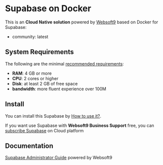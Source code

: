 # Supabase on Docker  

This is an **Cloud Native solution** powered by [Websoft9](https://www.websoft9.com) based on Docker for Supabase:

 - community:  latest


## System Requirements

The following are the minimal [recommended requirements](https://supabase.com/docs/guides/self-hosting/docker):

* **RAM**: 4 GB or more
* **CPU**: 2 cores or higher
* **Disk**: at least 2 GB of free space
* **bandwidth**: more fluent experience over 100M  

## Install

You can install this Supabase by [How to use it?](https://github.com/Websoft9/docker-library#how-to-use-it).   

If you want use Supabase with **Websoft9 Business Support** free, you can [subscribe Supabase](https://www.websoft9.com/apps) on Cloud platform

## Documentation

[Supabase Administrator Guide](https://support.websoft9.com/docs/supabase) powered by Websoft9